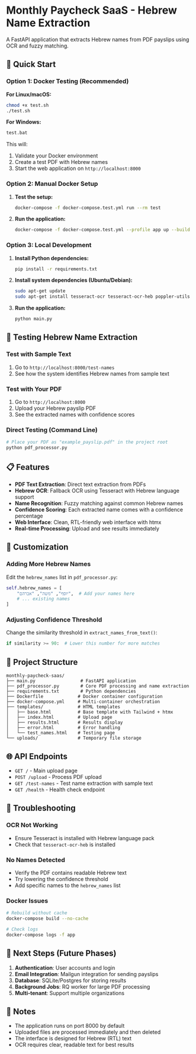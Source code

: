 # Monthly Paycheck SaaS - Hebrew Name Extraction

A FastAPI application that extracts Hebrew names from PDF payslips using OCR and fuzzy matching.

## 🚀 Quick Start

### Option 1: Docker Testing (Recommended)

**For Linux/macOS:**
```bash
chmod +x test.sh
./test.sh
```

**For Windows:**
```cmd
test.bat
```

This will:
1. Validate your Docker environment
2. Create a test PDF with Hebrew names
3. Start the web application on `http://localhost:8000`

### Option 2: Manual Docker Setup

1. **Test the setup:**
   ```bash
   docker-compose -f docker-compose.test.yml run --rm test
   ```

2. **Run the application:**
   ```bash
   docker-compose -f docker-compose.test.yml --profile app up --build
   ```

### Option 3: Local Development

1. **Install Python dependencies:**
   ```bash
   pip install -r requirements.txt
   ```

2. **Install system dependencies (Ubuntu/Debian):**
   ```bash
   sudo apt-get update
   sudo apt-get install tesseract-ocr tesseract-ocr-heb poppler-utils
   ```

3. **Run the application:**
   ```bash
   python main.py
   ```

## 🧪 Testing Hebrew Name Extraction

### Test with Sample Text
1. Go to `http://localhost:8000/test-names`
2. See how the system identifies Hebrew names from sample text

### Test with Your PDF
1. Go to `http://localhost:8000`
2. Upload your Hebrew payslip PDF
3. See the extracted names with confidence scores

### Direct Testing (Command Line)
```bash
# Place your PDF as "example_payslip.pdf" in the project root
python pdf_processor.py
```

## 📋 Features

- **PDF Text Extraction**: Direct text extraction from PDFs
- **Hebrew OCR**: Fallback OCR using Tesseract with Hebrew language support
- **Name Recognition**: Fuzzy matching against common Hebrew names
- **Confidence Scoring**: Each extracted name comes with a confidence percentage
- **Web Interface**: Clean, RTL-friendly web interface with htmx
- **Real-time Processing**: Upload and see results immediately

## 🔧 Customization

### Adding More Hebrew Names
Edit the `hebrew_names` list in `pdf_processor.py`:

```python
self.hebrew_names = [
    "יוסף", "משה", "אברהם",  # Add your names here
    # ... existing names
]
```

### Adjusting Confidence Threshold
Change the similarity threshold in `extract_names_from_text()`:

```python
if similarity >= 90:  # Lower this number for more matches
```

## 📁 Project Structure

```
monthly-paycheck-saas/
├── main.py                 # FastAPI application
├── pdf_processor.py        # Core PDF processing and name extraction
├── requirements.txt        # Python dependencies
├── Dockerfile             # Docker container configuration
├── docker-compose.yml     # Multi-container orchestration
├── templates/             # HTML templates
│   ├── base.html          # Base template with Tailwind + htmx
│   ├── index.html         # Upload page
│   ├── results.html       # Results display
│   ├── error.html         # Error handling
│   └── test_names.html    # Testing page
└── uploads/               # Temporary file storage
```

## 🌐 API Endpoints

- `GET /` - Main upload page
- `POST /upload` - Process PDF upload
- `GET /test-names` - Test name extraction with sample text
- `GET /health` - Health check endpoint

## 🐛 Troubleshooting

### OCR Not Working
- Ensure Tesseract is installed with Hebrew language pack
- Check that `tesseract-ocr-heb` is installed

### No Names Detected
- Verify the PDF contains readable Hebrew text
- Try lowering the confidence threshold
- Add specific names to the `hebrew_names` list

### Docker Issues
```bash
# Rebuild without cache
docker-compose build --no-cache

# Check logs
docker-compose logs -f app
```

## 🚧 Next Steps (Future Phases)

1. **Authentication**: User accounts and login
2. **Email Integration**: Mailgun integration for sending payslips
3. **Database**: SQLite/Postgres for storing results
4. **Background Jobs**: RQ worker for large PDF processing
5. **Multi-tenant**: Support multiple organizations

## 📝 Notes

- The application runs on port 8000 by default
- Uploaded files are processed immediately and then deleted
- The interface is designed for Hebrew (RTL) text
- OCR requires clear, readable text for best results 